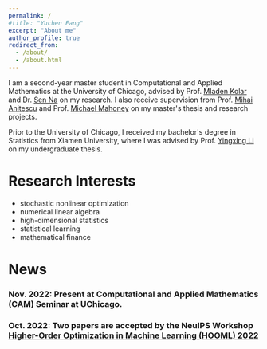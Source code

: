 ```yaml
---
permalink: /
#title: "Yuchen Fang"
excerpt: "About me"
author_profile: true
redirect_from: 
  - /about/
  - /about.html
---
```


I am a second-year master student in Computational and Applied Mathematics at the University of Chicago, advised by Prof. [Mladen Kolar](https://www.chicagobooth.edu/faculty/directory/k/mladen-kolar) and Dr. [Sen Na](https://mkolar.coffeejunkies.org/authors/sen-na/) on my research. I also receive supervision from Prof. [Mihai Anitescu](https://stat.uchicago.edu/people/profile/mihai-anitescu/) and Prof. [Michael Mahoney](https://www.stat.berkeley.edu/~mmahoney/) on my master's thesis and research projects. 

Prior to the University of Chicago, I received my bachelor's degree in Statistics from Xiamen University, where I was advised by Prof. [Yingxing Li](https://wise.xmu.edu.cn/english/info/1062/1347.htm) on my undergraduate thesis.

Research Interests
===
* stochastic nonlinear optimization
* numerical linear algebra
* high-dimensional statistics
* statistical learning
* mathematical finance




News
===
### Nov. 2022: Present at Computational and Applied Mathematics (CAM) Seminar at UChicago.

### Oct. 2022: Two papers are accepted by the NeuIPS Workshop [Higher-Order Optimization in Machine Learning (HOOML) 2022](https://order-up-ml.github.io)
